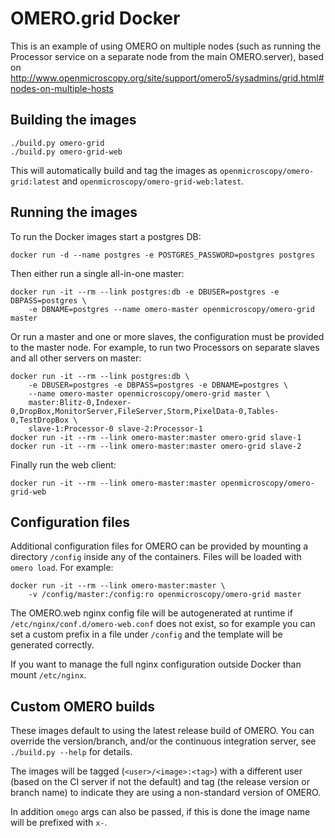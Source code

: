 OMERO.grid Docker
=================

This is an example of using OMERO on multiple nodes (such as running the Processor service on a separate node from the main OMERO.server), based on
http://www.openmicroscopy.org/site/support/omero5/sysadmins/grid.html#nodes-on-multiple-hosts


Building the images
-------------------

    ./build.py omero-grid
    ./build.py omero-grid-web

This will automatically build and tag the images as `openmicroscopy/omero-grid:latest` and `openmicroscopy/omero-grid-web:latest`.


Running the images
------------------

To run the Docker images start a postgres DB:

    docker run -d --name postgres -e POSTGRES_PASSWORD=postgres postgres

Then either run a single all-in-one master:

    docker run -it --rm --link postgres:db -e DBUSER=postgres -e DBPASS=postgres \
        -e DBNAME=postgres --name omero-master openmicroscopy/omero-grid master

Or run a master and one or more slaves, the configuration must be provided to the master node.
For example, to run two Processors on separate slaves and all other servers on master:

    docker run -it --rm --link postgres:db \
        -e DBUSER=postgres -e DBPASS=postgres -e DBNAME=postgres \
        --name omero-master openmicroscopy/omero-grid master \
        master:Blitz-0,Indexer-0,DropBox,MonitorServer,FileServer,Storm,PixelData-0,Tables-0,TestDropBox \
        slave-1:Processor-0 slave-2:Processor-1
    docker run -it --rm --link omero-master:master omero-grid slave-1
    docker run -it --rm --link omero-master:master omero-grid slave-2

Finally run the web client:

    docker run -it --rm --link omero-master:master openmicroscopy/omero-grid-web


Configuration files
-------------------

Additional configuration files for OMERO can be provided by mounting a directory `/config` inside any of the containers.
Files will be loaded with `omero load`.
For example:

    docker run -it --rm --link omero-master:master \
        -v /config/master:/config:ro openmicroscopy/omero-grid master

The OMERO.web nginx config file will be autogenerated at runtime if `/etc/nginx/conf.d/omero-web.conf` does not exist, so for example you can set a custom prefix in a file under `/config` and the template will be generated correctly.

If you want to manage the full nginx configuration outside Docker than mount `/etc/nginx`.


Custom OMERO builds
-------------------

These images default to using the latest release build of OMERO.
You can override the version/branch, and/or the continuous integration server, see `./build.py --help` for details.

The images will be tagged (`<user>/<image>:<tag>`) with a different user (based on the CI server if not the default) and tag (the release version or branch name) to indicate they are using a non-standard version of OMERO.

In addition `omego` args can also be passed, if this is done the image name will be prefixed with `x-`.
